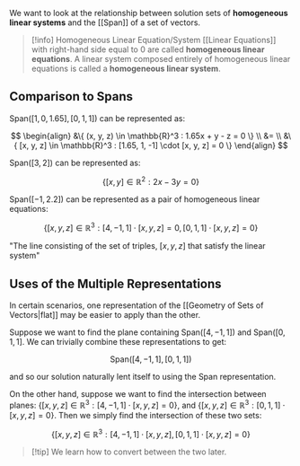 We want to look at the relationship between solution sets of **homogeneous linear systems** and the [[Span]] of a set of vectors.

> [!info] Homogeneous Linear Equation/System
>  [[Linear Equations]] with right-hand side equal to 0 are called **homogeneous linear equations**. A linear system composed entirely of homogeneous linear equations is called a **homogeneous linear system**.

## Comparison to Spans

$\text{Span}([1, 0, 1.65], [0, 1, 1])$ can be represented as:

$$
\begin{align}
&\{ (x, y, z) \in \mathbb{R}^3 : 1.65x + y - z = 0 \} \\
&= \\
&\{ [x, y, z] \in \mathbb{R}^3 : [1.65, 1, -1] \cdot [x, y, z] = 0 \}
\end{align}
$$

$\text{Span}([3, 2])$ can be represented as:

$$
\{ [x, y] \in \mathbb{R}^2 : 2x - 3y = 0 \}
$$

$\text{Span}([-1, 2.2])$ can be represented as a pair of homogeneous linear equations:

$$
\{ [x, y, z] \in \mathbb{R}^3 : [4, -1, 1] \cdot [x, y, z] = 0, [0, 1, 1] \cdot [x, y, z] = 0\}
$$

"The line consisting of the set of triples, $[x, y, z]$ that satisfy the linear system"

## Uses of the Multiple Representations 

In certain scenarios, one representation of the [[Geometry of Sets of Vectors|flat]] may be easier to apply than the other.

Suppose we want to find the plane containing $\text{Span}([4, -1, 1])$ and $\text{Span}([0, 1, 1]$. We can trivially combine these representations to get:

$$
\text{Span}([4, -1, 1], [0, 1, 1])
$$

and so our solution naturally lent itself to using the Span representation.

On the other hand, suppose we want to find the intersection between planes: $\{[x, y, z] \in \mathbb{R}^3 : [4, -1, 1] \cdot [x, y, z] = 0\}$, and $\{[x, y, z] \in \mathbb{R}^3 : [0, 1, 1] \cdot [x, y, z] = 0\}$. Then we simply find the intersection of these two sets:

$$
\{[x, y, z] \in \mathbb{R}^3 : [4, -1, 1] \cdot [x, y, z],[0, 1, 1] \cdot [x, y, z] = 0\}
$$

> [!tip] We learn how to convert between the two later.